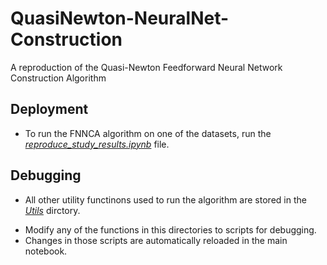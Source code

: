 # QuasiNewton-NeuralNet-Construction
A reproduction of the Quasi-Newton Feedforward Neural Network Construction Algorithm

## Deployment
* To run the FNNCA algorithm on one of the datasets, run the [*reproduce_study_results.ipynb*](reproduce_study_results.ipynb) file.

## Debugging
* All other utility functinons used to run the algorithm are stored in the [*Utils*](Utils) dirctory. 
- Modify any of the functions in this directories to scripts for debugging. 
- Changes in those scripts are automatically reloaded in the main notebook.
